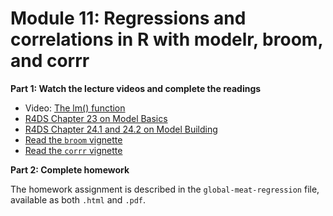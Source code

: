 # Module 11: Regressions and correlations in R with modelr, broom, and corrr

**Part 1: Watch the lecture videos and complete the readings**
- Video: [The lm() function](https://www.youtube.com/watch?v=HS1z8WmgahM&feature=youtu.be)
- [R4DS Chapter 23 on Model Basics](https://r4ds.had.co.nz/model-basics.html)
- [R4DS Chapter 24.1 and 24.2 on Model Building](https://r4ds.had.co.nz/model-building.html)
- [Read the `broom` vignette](https://broom.tidyverse.org/)
- [Read the `corrr` vignette](https://github.com/tidymodels/corrr)

**Part 2: Complete homework**

The homework assignment is described in the `global-meat-regression` file, available as both `.html` and `.pdf`. 
